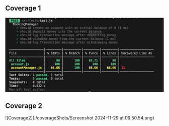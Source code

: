 ## Coverage 1
![Coverage1](./coverageShots/Screenshot%202024-11-21%20at%2011.20.02.png)


## Coverage 2

![Coverage2](./coverageShots/Screenshot 2024-11-29 at 09.50.54.png)
